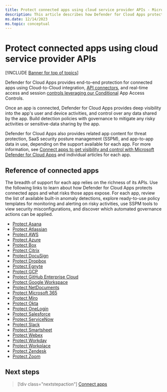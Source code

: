 ```yaml
---
title: Protect connected apps using cloud service provider APIs - Microsoft Defender for Cloud Apps
description: This article describes how Defender for Cloud Apps protects your connected apps.
ms.date: 12/14/2023
ms.topic: conceptual
---
```

# Protect connected apps using cloud service provider APIs

[!INCLUDE [Banner for top of topics](includes/banner.md)]

Defender for Cloud Apps provides end-to-end protection for connected apps using Cloud-to-Cloud integration, [API connectors](enable-instant-visibility-protection-and-governance-actions-for-your-apps.md), and real-time access and session [controls leveraging our Conditional](proxy-intro-aad.md) App Access Controls.

Once an app is connected, Defender for Cloud Apps provides deep visibility into the app's user and device activities, and control over any data shared by the app. Build detection policies with governance to mitigate any risky activities or sensitive-data sharing by the app.

Defender for Cloud Apps also provides related app content for threat protection, SaaS security posture management (SSPM), and app-to-app data in use, depending on the support available for each app. For more information, see [Connect apps to get visibility and control with Microsoft Defender for Cloud Apps](enable-instant-visibility-protection-and-governance-actions-for-your-apps.md) and individual articles for each app.

## Reference of connected apps

The breadth of support for each app relies on the richness of its APIs. Use the following links to learn about how Defender for Cloud Apps protects connected apps and what risks those apps expose. For each app, review the list of available built-in anomaly detections, explore ready-to-use policy templates for monitoring and alerting on risky activities, use SSPM tools to view security misconfigurations, and discover which automated governance actions can be applied.

- [Protect Asana](protect-asana.md)
- [Protect Atlassian](protect-atlassian.md)
- [Protect AWS](protect-aws.md)
- [Protect Azure](protect-azure.md)
- [Protect Box](protect-box.md)
- [Protect Citrix](protect-citrix-sharefile.md)
- [Protect DocuSign](protect-docusign.md)
- [Protect Dropbox](protect-dropbox.md)
- [Protect Egnyte](protect-egnyte.md)
- [Protect GCP](protect-gcp.md)
- [Protect GitHub Enterprise Cloud](protect-github.md)
- [Protect Google Workspace](protect-google-workspace.md)
- [Protect NetDocuments](protect-netdocuments.md)
- [Protect Microsoft 365](protect-office-365.md)
- [Protect Miro](protect-miro.md)
- [Protect Okta](protect-okta.md)
- [Protect OneLogin](protect-onelogin.md)
- [Protect Salesforce](protect-salesforce.md)
- [Protect ServiceNow](protect-servicenow.md)
- [Protect Slack](protect-slack.md)
- [Protect Smartsheet](protect-smartsheet.md)
- [Protect Webex](protect-webex.md)
- [Protect Workday](protect-workday.md)
- [Protect Workplace](protect-workplace.md)
- [Protect Zendesk](protect-zendesk.md)
- [Protect Zoom](protect-zoom.md)


## Next steps

> [!div class="nextstepaction"]
> [Connect apps](enable-instant-visibility-protection-and-governance-actions-for-your-apps.md)
